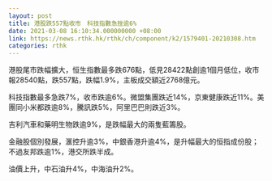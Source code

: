 ```yaml
---
layout: post
title: 港股跌557點收市　科技指數急挫逾6%
date: 2021-03-08 16:10:34.000000000 +08:00
link: https://news.rthk.hk/rthk/ch/component/k2/1579401-20210308.htm
categories: rthk
---
```


港股尾市跌幅擴大，恒生指數最多跌676點，低見28422點創逾1個月低位，收市報28540點，跌557點，跌幅1.9%，主板成交額近2768億元。

科技指數最多急跌7%，收市跌逾6%。微盟集團跌近14%，京東健康跌近11%。美團同小米都跌逾8%，騰訊跌5%，阿里巴巴則跌近3%。

吉利汽車和藥明生物跌逾9%，是跌幅最大的兩隻藍籌股。

金融股個別發展，滙控升逾3%，中銀香港升逾4%，是升幅最大的恒指成份股；不過友邦跌逾1%，港交所跌半成。

油價上升，中石油升4%，中海油升2%。
